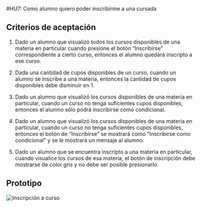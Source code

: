 #HU7: Como alumno quiero poder inscribirme a una cursada 

## Criterios de aceptación

1. Dado un alumno que visualizó todos los cursos disponibles de una materia en particular cuando presione el botón “Inscribirse” correspondiente a cierto curso, entonces el alumno quedará inscripto a ese curso. 

2. Dada una cantidad de cupos disponibles de un curso, cuando un alumno se inscribe a una materia, entonces la cantidad de cupos disponibles debe disminuir en 1.

3. Dado un alumno que visualizó los cursos disponibles de una materia en particular, cuando un curso no tenga suficientes cupos disponibles, entonces el alumno sólo podrá inscribirse como condicional.

4. Dado un alumno que visualizó los cursos disponibles de una materia en particular, cuando un curso no tenga suficientes cupos disponibles, entonces el botón de “Inscribirse” se mostrará como “Inscribirse como condicional” y se le mostrará un mensaje al alumno.

5. Dado un alumno que se encuentra inscripto a una materia en particular, cuando visualice los cursos de esa materia, el botón de inscripción debe mostrarse de color gris y no debe ser posible presionarlo.
	

## Prototipo

![Inscripción a curso](./prototipos/materia.png)